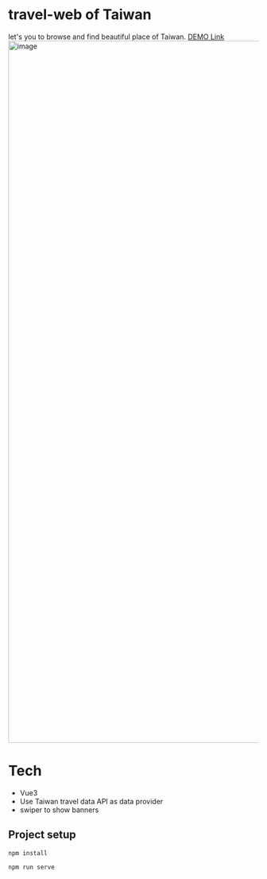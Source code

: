 # travel-web of Taiwan
 let's you to browse and find beautiful place of Taiwan.
 [DEMO Link](https://eva813.github.io/Taiwan_Travel/)
<img width="1412" alt="image" src="https://user-images.githubusercontent.com/57518241/201243322-cddad658-d8dd-434f-b7ae-22a551cff1c7.png">


# Tech 
- Vue3
- Use Taiwan travel data API as data provider
- swiper to show banners


## Project setup
```
npm install
```

```
npm run serve
```

